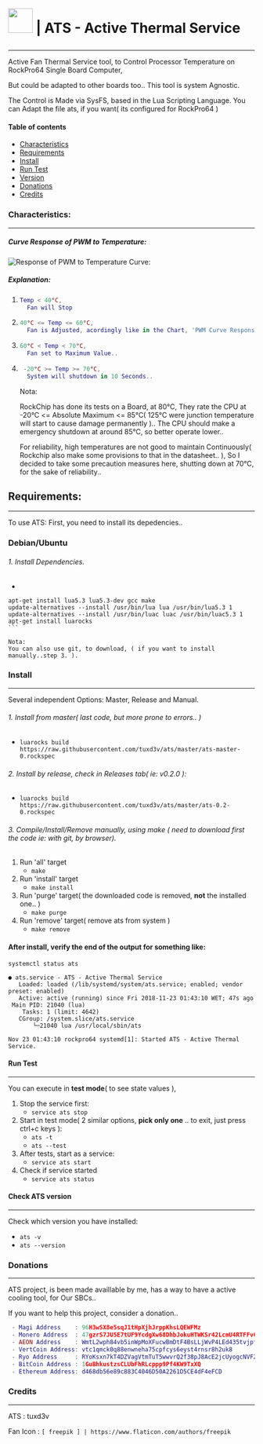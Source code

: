# <p align="bottom"><img height="50" width="50" src="https://github.com/tuxd3v/ats/blob/master/docs/fan.svg" /> | ATS - Active Thermal Service</p>
---
Active Fan Thermal Service tool, to Control Processor Temperature on RockPro64 Single Board Computer,

But could be adapted to other boards too..
This tool is system Agnostic.

The Control is Made via SysFS, based in the Lua Scripting Language.
You can Adapt the file ats, if you want( its configured  for RockPro64 )


#### Table of contents
* [Characteristics](#characteristics)
* [Requirements](#requirements)
* [Install](#install)
* [Run Test](#run-test)
* [Version](#check-ats-version)
* [Donations](#donations)
* [Credits](#credits)

### Characteristics:
----
#####  Curve Response of PWM to Temperature:

![Response of PWM to Temperature Curve:](https://github.com/tuxd3v/ats/blob/master/docs/response_curve.png)

##### Explanation:
    
1. ```lua
   Temp < 40°C,
     Fan will Stop
   ```
2. ```lua
   40°C <= Temp <= 60°C,
     Fan is Adjusted, acordingly like in the Chart, 'PWM Curve Response'
   ```
3. ```lua
   60°C < Temp < 70°C,
     Fan set to Maximum Value..
4. ```lua
    -20°C >= Temp >= 70°C,
     System will shutdown in 10 Seconds..
   ```
	Nota:
	
	RockChip has done its tests on a Board, at 80°C,
	They rate the CPU at -20°C <= Absolute Maximum <= 85°C( 125°C were junction temperature will start to cause damage permanently )..
	The CPU should make a emergency shutdown at around 85°C, so better operate lower..

	For reliability, high temperatures are not good to maintain Continuously( Rockchip also make some provisions to that in the datasheet.. ),
	So I decided to take some precaution measures here, shutting down at 70°C, for the sake of reliability..



## Requirements:
----
To use ATS: First, you need to install its depedencies..

### Debian/Ubuntu

###### 1. Install Dependencies.
   * ```lua
	apt-get install lua5.3 lua5.3-dev gcc make
	update-alternatives --install /usr/bin/lua lua /usr/bin/lua5.3 1
	update-alternatives --install /usr/bin/luac luac /usr/bin/luac5.3 1
	apt-get install luarocks 
	```

	Nota:
	You can also use git, to download, ( if you want to install manually..step 3. ).

### Install
----
Several independent Options: Master, Release and Manual.

###### 1. Install from master( last code, but more prone to errors.. )
   * `luarocks build  https://raw.githubusercontent.com/tuxd3v/ats/master/ats-master-0.rockspec`

###### 2. Install by release, check in Releases tab( ie: v0.2.0 ):
   * `luarocks build  https://raw.githubusercontent.com/tuxd3v/ats/master/ats-0.2-0.rockspec`

###### 3. Compile/Install/Remove manually, using make ( need to download first the code ie: with git, by browser).
 1. Run 'all' target
    *  `make`
 2. Run 'install' target
    * `make install`
 3. Run 'purge' target( the downloaded code is removed, **not** the installed one.. )
    * `make purge`
 4. Run 'remove' target( remove ats from system )
    * `make remove`

#### After install, verify the end of the output for something like:
	systemctl status ats

	● ats.service - ATS - Active Thermal Service
	   Loaded: loaded (/lib/systemd/system/ats.service; enabled; vendor preset: enabled)
	   Active: active (running) since Fri 2018-11-23 01:43:10 WET; 47s ago
	 Main PID: 21040 (lua)
	    Tasks: 1 (limit: 4642)
	   CGroup: /system.slice/ats.service
		   └─21040 lua /usr/local/sbin/ats

	Nov 23 01:43:10 rockpro64 systemd[1]: Started ATS - Active Thermal Service.

#### Run Test
----
You can execute in **test mode**( to see state values ),

 1. Stop the service first:
    * `service ats stop`
 2. Start in test mode( 2 similar options, **pick only one** .. to exit, just press ctrl+c keys ):
    * `ats -t`
    * `ats --test`
 3. After tests, start as a service:
    * `service ats start`
 4. Check if service started
    * `service ats status`

#### Check ATS version
----
Check which version you have installed:
 * `ats -v`
 * `ats --version`

### Donations
----
ATS project, is been made availlable by me, has a way to have a active cooling tool, for Our SBCs..

If you want to help this project, consider a donation..
```lua
 - Magi Address    : 96H3wSX8e5sqJ1tHpXjhJrppKhsLQEWFMz
 - Monero Address  : 47gzrS7JU5E7tUF9YcdgXw68DhbJokuHTWKSr42LcmU4RTFFvCoU8W7NDjauef5kGQY5WRZXfoVWENutt3afKv9YDufEgJx
 - AEON Address    : WmtL2wph84vb5inWpMoXFucwBmDtF4BsLLjWvP4LEd435tvjpfcUTjegSXKnrT3FjATzo8X8ouSwVArooxmauniP2TLKCXQdc
 - VertCoin Address: vtc1qmck0q88enwneha75cpfcys6eyst4rnsr8h2uk8
 - Ryo Address     : RYoKsxn7kT4DZVagVtmTuT5wwvrQ2f38pJ8AcE2jcUyogcNVFZ2syeN
 - BitCoin Address : 1GuBhkustzsCLUbFhRLcppp9Pf4KW9TxXQ
 - Ethereum Address: d468db56e89c883C4046D50A2261D5CE4dF4eFCD
```
### Credits
----
ATS             : tuxd3v

Fan Icon	: `[ freepik ] | https://www.flaticon.com/authors/freepik`
